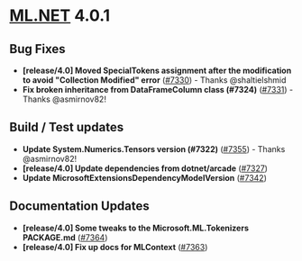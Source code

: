 # [ML.NET](http://dot.net/ml) 4.0.1

## **Bug Fixes**
- **[release/4.0] Moved SpecialTokens assignment after the modification to avoid "Collection Modified" error** ([#7330](https://github.com/dotnet/machinelearning/pull/7330)) - Thanks @shaltielshmid
- **Fix broken inheritance from DataFrameColumn class (#7324)** ([#7331](https://github.com/dotnet/machinelearning/pull/7331)) - Thanks @asmirnov82!

## **Build / Test updates**
- **Update System.Numerics.Tensors version (#7322)** ([#7355](https://github.com/dotnet/machinelearning/pull/7355)) - Thanks @asmirnov82!
- **[release/4.0] Update dependencies from dotnet/arcade** ([#7327](https://github.com/dotnet/machinelearning/pull/7327))
- **Update MicrosoftExtensionsDependencyModelVersion** ([#7342](https://github.com/dotnet/machinelearning/pull/7342))

## **Documentation Updates**
- **[release/4.0] Some tweaks to the Microsoft.ML.Tokenizers PACKAGE.md** ([#7364](https://github.com/dotnet/machinelearning/pull/7364))
- **[release/4.0] Fix up docs for MLContext** ([#7363](https://github.com/dotnet/machinelearning/pull/7363))